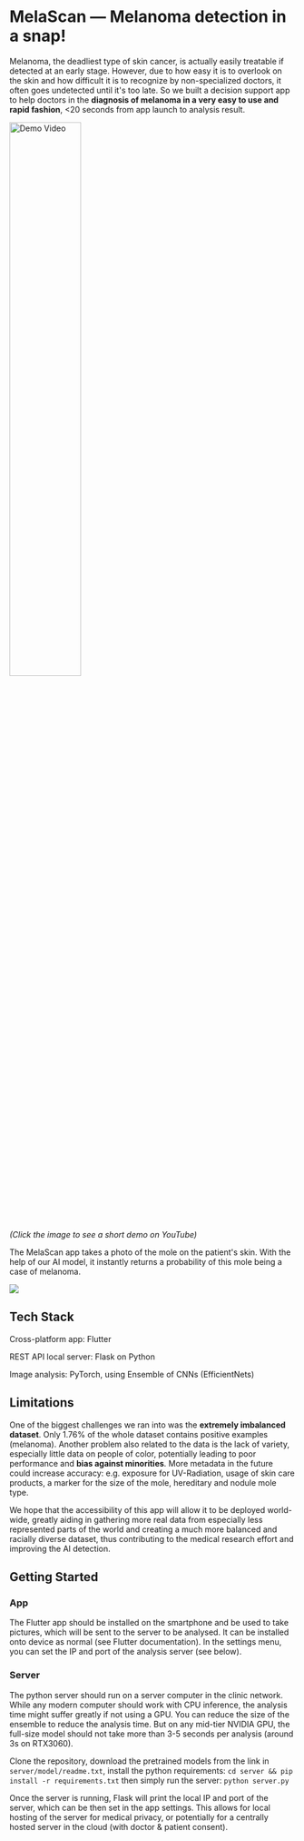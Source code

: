 # MelaScan — Melanoma detection in a snap!

Melanoma, the deadliest type of skin cancer, is actually easily treatable if detected at an early stage. However, due to how easy it is to overlook on the skin and how difficult it is to recognize by non-specialized doctors, it often goes undetected until it's too late. So we built a decision support app to help doctors in the **diagnosis of melanoma in a very easy to use and rapid fashion**, <20 seconds from app launch to analysis result.

<a href="https://youtu.be/0DBCGSW64r4"><img width="50%" src="https://joongwonseo.github.io/projects/melascan/home_cropped.gif" alt="Demo Video" /></a> <br/>*(Click the image to see a short demo on YouTube)*

The MelaScan app takes a photo of the mole on the patient's skin. With the help of our AI model, it instantly returns a probability of this mole being a case of melanoma.

![](https://d112y698adiu2z.cloudfront.net/photos/production/software_photos/002/240/178/datas/gallery.jpg)


## Tech Stack
Cross-platform app: Flutter

REST API local server: Flask on Python

Image analysis: PyTorch, using Ensemble of CNNs (EfficientNets)


## Limitations
One of the biggest challenges we ran into was the **extremely imbalanced dataset**. Only 1.76% of the whole dataset contains positive examples (melanoma). Another problem also related to the data is the lack of variety, especially little data on people of color, potentially leading to poor performance and **bias against minorities**.
More metadata in the future could increase accuracy: e.g. exposure for UV-Radiation, usage of skin care products, a marker for the size of the mole, hereditary and nodule mole type.

We hope that the accessibility of this app will allow it to be deployed world-wide, greatly aiding in gathering more real data from especially less represented parts of the world and creating a much more balanced and racially diverse dataset, thus contributing to the medical research effort and improving the AI detection.


## Getting Started

### App
The Flutter app should be installed on the smartphone and be used to take pictures, which will be sent to the server to be analysed. It can be installed onto device as normal (see Flutter documentation). In the settings menu, you can set the IP and port of the analysis server (see below).

### Server
The python server should run on a server computer in the clinic network. While any modern computer should work with CPU inference, the analysis time might suffer greatly if not using a GPU. You can reduce the size of the ensemble to reduce the analysis time. But on any mid-tier NVIDIA GPU, the full-size model should not take more than 3-5 seconds per analysis (around 3s on RTX3060).

Clone the repository, download the pretrained models from the link in `server/model/readme.txt`, install the python requirements: `cd server && pip install -r requirements.txt` then simply run the server: `python server.py`

Once the server is running, Flask will print the local IP and port of the server, which can be then set in the app settings. This allows for local hosting of the server for medical privacy, or potentially for a centrally hosted server in the cloud (with doctor & patient consent).
